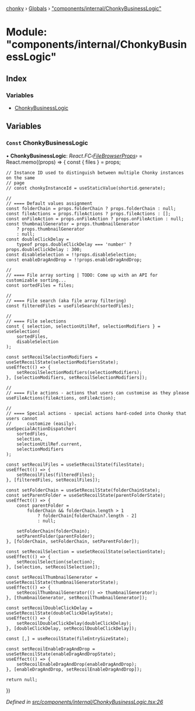 [chonky](../README.md) › [Globals](../globals.md) › ["components/internal/ChonkyBusinessLogic"](_components_internal_chonkybusinesslogic_.md)

# Module: "components/internal/ChonkyBusinessLogic"

## Index

### Variables

* [ChonkyBusinessLogic](_components_internal_chonkybusinesslogic_.md#const-chonkybusinesslogic)

## Variables

### `Const` ChonkyBusinessLogic

• **ChonkyBusinessLogic**: *React.FC‹[FileBrowserProps](../interfaces/_types_file_browser_types_.filebrowserprops.md)›* = React.memo((props) => {
    const { files } = props;

    // Instance ID used to distinguish between multiple Chonky instances on the same
    // page
    // const chonkyInstanceId = useStaticValue(shortid.generate);

    //
    // ==== Default values assignment
    const folderChain = props.folderChain ? props.folderChain : null;
    const fileActions = props.fileActions ? props.fileActions : [];
    const onFileAction = props.onFileAction ? props.onFileAction : null;
    const thumbnailGenerator = props.thumbnailGenerator
        ? props.thumbnailGenerator
        : null;
    const doubleClickDelay =
        typeof props.doubleClickDelay === 'number' ? props.doubleClickDelay : 300;
    const disableSelection = !!props.disableSelection;
    const enableDragAndDrop = !!props.enableDragAndDrop;

    //
    // ==== File array sorting | TODO: Come up with an API for customizable sorting...
    const sortedFiles = files;

    //
    // ==== File search (aka file array filtering)
    const filteredFiles = useFileSearch(sortedFiles);

    //
    // ==== File selections
    const { selection, selectionUtilRef, selectionModifiers } = useSelection(
        sortedFiles,
        disableSelection
    );

    const setRecoilSelectionModifiers = useSetRecoilState(selectionModifiersState);
    useEffect(() => {
        setRecoilSelectionModifiers(selectionModifiers);
    }, [selectionModifiers, setRecoilSelectionModifiers]);

    //
    // ==== File actions - actions that users can customise as they please
    useFileActions(fileActions, onFileAction);

    //
    // ==== Special actions - special actions hard-coded into Chonky that users cannot
    //      customize (easily).
    useSpecialActionDispatcher(
        sortedFiles,
        selection,
        selectionUtilRef.current,
        selectionModifiers
    );

    const setRecoilFiles = useSetRecoilState(filesState);
    useEffect(() => {
        setRecoilFiles(filteredFiles);
    }, [filteredFiles, setRecoilFiles]);

    const setFolderChain = useSetRecoilState(folderChainState);
    const setParentFolder = useSetRecoilState(parentFolderState);
    useEffect(() => {
        const parentFolder =
            folderChain && folderChain.length > 1
                ? folderChain[folderChain?.length - 2]
                : null;

        setFolderChain(folderChain);
        setParentFolder(parentFolder);
    }, [folderChain, setFolderChain, setParentFolder]);

    const setRecoilSelection = useSetRecoilState(selectionState);
    useEffect(() => {
        setRecoilSelection(selection);
    }, [selection, setRecoilSelection]);

    const setRecoilThumbnailGenerator = useSetRecoilState(thumbnailGeneratorState);
    useEffect(() => {
        setRecoilThumbnailGenerator(() => thumbnailGenerator);
    }, [thumbnailGenerator, setRecoilThumbnailGenerator]);

    const setRecoilDoubleClickDelay = useSetRecoilState(doubleClickDelayState);
    useEffect(() => {
        setRecoilDoubleClickDelay(doubleClickDelay);
    }, [doubleClickDelay, setRecoilDoubleClickDelay]);

    const [,] = useRecoilState(fileEntrySizeState);

    const setRecoilEnableDragAndDrop = useSetRecoilState(enableDragAndDropState);
    useEffect(() => {
        setRecoilEnableDragAndDrop(enableDragAndDrop);
    }, [enableDragAndDrop, setRecoilEnableDragAndDrop]);

    return null;
})

*Defined in [src/components/internal/ChonkyBusinessLogic.tsx:26](https://github.com/TimboKZ/Chonky/blob/01ce777/src/components/internal/ChonkyBusinessLogic.tsx#L26)*
